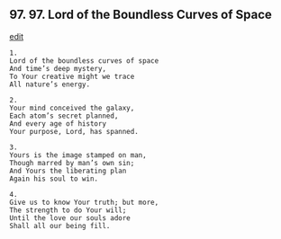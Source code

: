 
## 97.  97. Lord of the Boundless Curves of Space
[edit](https://docs.google.com/document/d/1E7OoQHFTSCPlIDuishfkBfSF%2DDdhtgLe/edit?mode=html)






    1.
    Lord of the boundless curves of space
    And time’s deep mystery,
    To Your creative might we trace
    All nature’s energy.

    2.
    Your mind conceived the galaxy,
    Each atom’s secret planned,
    And every age of history
    Your purpose, Lord, has spanned.

    3.
    Yours is the image stamped on man,
    Though marred by man’s own sin;
    And Yours the liberating plan
    Again his soul to win.

    4.
    Give us to know Your truth; but more,
    The strength to do Your will;
    Until the love our souls adore
    Shall all our being fill.
